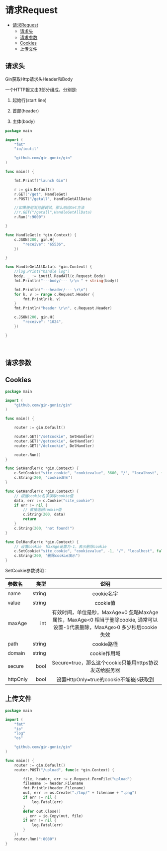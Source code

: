 # 请求Request

<!-- TOC -->

- [请求Request](#%e8%af%b7%e6%b1%82request)
	- [请求头](#%e8%af%b7%e6%b1%82%e5%a4%b4)
	- [请求参数](#%e8%af%b7%e6%b1%82%e5%8f%82%e6%95%b0)
	- [Cookies](#cookies)
	- [上传文件](#%e4%b8%8a%e4%bc%a0%e6%96%87%e4%bb%b6)

<!-- /TOC -->

## 请求头

Gin获取Http请求头Header和Body

一个HTTP报文由3部分组成，分别是:

1. 起始行(start line)

2. 首部(header)

3. 主体(body)


```go
package main

import (
	"fmt"
	"io/ioutil"

	"github.com/gin-gonic/gin"
)

func main() {

	fmt.Printf("launch Gin")

	r := gin.Default()
	r.GET("/get", HandleGet)
	r.POST("/getall", HandleGetAllData)

	//如果使用浏览器调试，那么响应Get方法
	//r.GET("/getall",HandleGetAllData)
	r.Run(":9000")

}

func HandleGet(c *gin.Context) {
	c.JSON(200, gin.H{
		"receive": "65536",
	})

}

func HandleGetAllData(c *gin.Context) {
	//log.Print("handle log")
	body, _ := ioutil.ReadAll(c.Request.Body)
	fmt.Println("---body/--- \r\n " + string(body))

	fmt.Println("---header/--- \r\n")
	for k, v := range c.Request.Header {
		fmt.Println(k, v)
	}
	fmt.Println("header \r\n", c.Request.Header)

	c.JSON(200, gin.H{
		"receive": "1024",
	})

}

```
　　
## 请求参数


## Cookies

```go
package main

import (
	"github.com/gin-gonic/gin"
)

func main() {

	router := gin.Default()

	router.GET("/setcookie", SetHandler)
	router.GET("/getcookie", GetHandler)
	router.GET("/delcookie", DelHandler)

	router.Run()
}

func SetHandler(c *gin.Context) {
	c.SetCookie("site_cookie", "cookievalue", 3600, "/", "localhost", false, true)
	c.String(200, "cookie演示")
}

func GetHandler(c *gin.Context) {
	// 根据cookie名字读取cookie值
	data, err := c.Cookie("site_cookie")
	if err != nil {
		// 直接返回cookie值
		c.String(200, data)
		return
	}
	c.String(200, "not found!")
}

func DelHandler(c *gin.Context) {
	// 设置cookie  MaxAge设置为-1，表示删除cookie
	c.SetCookie("site_cookie", "cookievalue", -1, "/", "localhost", false, true)
	c.String(200, "删除cookie演示")
}

```


SetCookie参数说明：

| 参数名   |   类型 |                                                            说明                                                             |
| :------- | -----: | :-------------------------------------------------------------------------------------------------------------------------: |
| name     | string |                                                         cookie名字                                                          |
| value    | string |                                                          cookie值                                                           |
| maxAge   |    int | 有效时间，单位是秒，MaxAge=0 忽略MaxAge属性，MaxAge<0 相当于删除cookie, 通常可以设置-1代表删除，MaxAge>0 多少秒后cookie失效 |
| path     | string |                                                         cookie路径                                                          |
| domain   | string |                                                        cookie作用域                                                         |
| secure   |   bool |                                   Secure=true，那么这个cookie只能用https协议发送给服务器                                    |
| httpOnly |   bool |                                           设置HttpOnly=true的cookie不能被js获取到                                           |


		
		


## 上传文件

```go
package main

import (
	"fmt"
	"io"
	"log"
	"os"

	"github.com/gin-gonic/gin"
)

func main() {
	router := gin.Default()
	router.POST("/upload", func(c *gin.Context) {

		file, header, err := c.Request.FormFile("upload")
		filename := header.Filename
		fmt.Println(header.Filename)
		out, err := os.Create("./tmp/" + filename + ".png")
		if err != nil {
			log.Fatal(err)
		}
		defer out.Close()
		_, err = io.Copy(out, file)
		if err != nil {
			log.Fatal(err)
		}
	})
	router.Run(":8080")
}

```